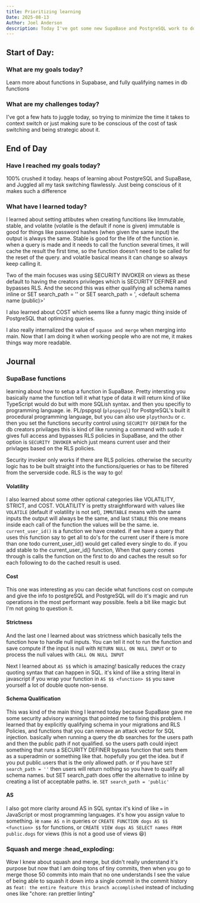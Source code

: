 ```yaml
---
title: Prioritizing learning
Date: 2025-08-13
Author: Joel Anderson
description: Today I've got some new SupaBase and PostgreSQL work to do so I get to prioritize some learning and understanding around that.
---
```


## Start of Day:

### What are my goals today?
Learn more about functions in Supabase, and fully qualifying names in db functions


### What are my challenges today?
I've got a few hats to juggle today, so trying to minimize the time it takes to context switch or just making sure to be conscious of the cost of task switching and being strategic about it.


## End of Day

### Have I reached my goals today?
100% crushed it today. heaps of learning about PostgreSQL and SupaBase, and Juggled all my task switching flawlessly. Just being conscious of it makes such a difference

### What have I learned today?
I learned about setting attibutes when creating funcitions like Immutable, stable, and volatite (volatile is the default if none is given) immutable is good for things like password hashes (when given the same input) the output is always the same. Stable is good for the life of the function ie. when a query is made and it needs to call the function several times, it will cache the result the first time, so the function doesn't need to be called for the reset of the query. and volatile basical means it can change so always keep calling it.

Two of the main focuses was using SECURITY INVOKER on views as these default to having the creators privileges which is SECURITY DEFINER and bypasses RLS. And the second this was either qualifying all schema names inline or SET search_path = '' or SET search_path = '<schema name>, <default schema name (public)>'

I also learned about COST which seems like a funny magic thing inside of PostgreSQL that optimizing queries.

I also really internalized the value of `squase and merge` when merging into main. Now that I am doing it when working people who are not me, it makes things way more readable.

## Journal

### SupaBase functions
learning about how to setup a function in SupaBase. Pretty intersting you basically name the function tell it what type of data it will return kind of like TypeScript would do but with more SQLish syntax. and then you specifiy to programming language. ie. PL/pspgsql (`plpspgsql`) for PostgreSQL's built it procedural programming language, but you can also use `plpython3u` or `c`. then you set the functions security control using `SECURITY DEFINER` for the db creators privilages this is kind of like running a command with sudo it gives full access and bypasses RLS policies in SupaBase, and the other option is `SECURITY INVOKER` which just means current user and their privlages based on the RLS policies.

Security invoker only works if there are RLS policies. otherwise the security logic has to be built straight into the functions/queries or has to be filtered from the serverside code. RLS is the way to go!

#### Volatility
I also learned about some other optional categories like VOLATILITY, STRICT, and COST. VOLATILITY is pretty straightforward with values like `VOLATILE` (default if volatility is not set), `IMMUTABLE` means with the same inputs the output will always be the same, and last `STABLE` this one means inside each call of the function the values will be the same. ie. `current_user_id()` is a function we have created. if we have a query that uses this function say to get all to do's for the current user if there is more than one todo current_user_id() would get called every single to do. if you add stable to the current_user_id() function, When that query comes through is calls the function on the first to do and caches the result so for each following to do the cached result is used.

#### Cost
This one was interesting as you can decide what functions cost on compute and give the info to postgreSQL and PostgreSQL will do it's magic and run operations in the most performant way possible. feels a bit like magic but I'm not going to question it.

#### Strictness
And the last one I learned about was strictness which basically tells the function how to handle null inputs. You can tell it not to run the function and save compute if the input is null with `RETURN NULL ON NULL INPUT` or to process the null values with `CALL ON NULL INPUT`

Next I learned about `AS $$` which is amazing! basically reduces the crazy quoting syntax that can happen in SQL. it's kind of like a string literal in javascript if you wrap your function in `AS $$ <function> $$` you save yourself a lot of double quote non-sense.

#### Schema Qualification
This was kind of the main thing I learned today because SupaBase gave me some security advisory warnings that pointed me to fixing this problem. I learned that by explicitly qualifying schema in your migrations and RLS Policies, and functions that you can remove an attack vector for SQL injection. basically when running a query the db searches for the users path and then the public path if not qualified. so the users path could inject something that runs a SECURITY DEFINER bypass function that sets them as a superadmin or something like that. hopefully you get the idea. but if you put public.users that is the only allowed path. or if you have `SET search_path = ''` then users will return nothing so you have to qualify all schema names. but SET search_path does offer the alternative to inline by creating a list of acceptable paths. ie. `SET search_path = 'public'`

#### AS
I also got more clarity around AS in SQL syntax it's kind of like `=` in JavaScript or most programming languages. it's how you assign value to something. ie `name AS n` in queries or `CREATE FUNCTION dogs AS $$ <function> $$` for functions, or `CREATE VIEW dogs AS SELECT names FROM public.dogs` for views (this is not a good use of views :laughing:)



### Squash and merge :head_exploding:
Wow I knew about squash and merge, but didn't really understand it's purpose but now that I am doing tons of tiny commits, then when you go to merge those 50 commits into main that no one understands I see the value of being able to squash it down into a single commit in the commit history as `feat: the entire feature this branch accomplished` instead of including ones like "chore: ran prettier linting"


